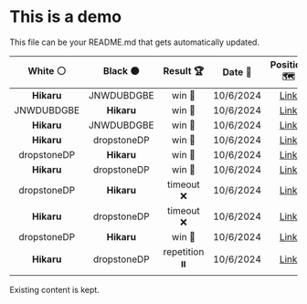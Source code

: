 # This is a demo

This file can be your README.md that gets automatically updated.

<!--START_SECTION:chessStats-->
<!-- Automatically generated with https://github.com/Balastrong/chess-stats-action -->

| White ⚪ | Black ⚫ | Result 🏆 | Date 📅 | Position 🗺️ |
|:---:|:---:|:---:|:---:|:---:|
| **Hikaru** | JNWDUBDGBE | win 🥇 | 10/6/2024 | <a href="http://www.ee.unb.ca/cgi-bin/tervo/fen.pl?select=8/p7/8/6k1/6b1/R5K1/1r4B1/8 b - -">Link</a> |
| JNWDUBDGBE | **Hikaru** | win 🥇 | 10/6/2024 | <a href="http://www.ee.unb.ca/cgi-bin/tervo/fen.pl?select=8/1r2nk2/3p4/3P3P/1P2pN2/4B2K/p4P2/b7 w - -">Link</a> |
| **Hikaru** | JNWDUBDGBE | win 🥇 | 10/6/2024 | <a href="http://www.ee.unb.ca/cgi-bin/tervo/fen.pl?select=5k2/6P1/p4K2/1p6/1P6/8/P7/8 b - -">Link</a> |
| **Hikaru** | dropstoneDP | win 🥇 | 10/6/2024 | <a href="http://www.ee.unb.ca/cgi-bin/tervo/fen.pl?select=2n1R2k/p5pp/5p2/8/1P2Pp2/P4N2/5P1P/6RK b - -">Link</a> |
| dropstoneDP | **Hikaru** | win 🥇 | 10/6/2024 | <a href="http://www.ee.unb.ca/cgi-bin/tervo/fen.pl?select=5rk1/3N4/p2Np2p/4P1r1/5p1K/5b1P/P7/3R4 w - -">Link</a> |
| **Hikaru** | dropstoneDP | win 🥇 | 10/6/2024 | <a href="http://www.ee.unb.ca/cgi-bin/tervo/fen.pl?select=1r4k1/3q1p1p/b3p1p1/3p4/8/bP2PB2/2Q2PPP/R2R2K1 b - -">Link</a> |
| dropstoneDP | **Hikaru** | timeout ❌ | 10/6/2024 | <a href="http://www.ee.unb.ca/cgi-bin/tervo/fen.pl?select=r4r1k/1pq1npb1/p1n1pBpQ/3pP3/1P1p4/P2B1N1P/2P2PP1/R3R1K1 b - -">Link</a> |
| **Hikaru** | dropstoneDP | timeout ❌ | 10/6/2024 | <a href="http://www.ee.unb.ca/cgi-bin/tervo/fen.pl?select=k7/p2r2pp/8/8/2P1Pr2/3pq3/6PP/R3K3 w - -">Link</a> |
| dropstoneDP | **Hikaru** | win 🥇 | 10/6/2024 | <a href="http://www.ee.unb.ca/cgi-bin/tervo/fen.pl?select=8/8/pp1k4/2p2K1p/P1P5/2P5/8/8 w - -">Link</a> |
| **Hikaru** | dropstoneDP | repetition ⏸️ | 10/6/2024 | <a href="http://www.ee.unb.ca/cgi-bin/tervo/fen.pl?select=8/8/4k2p/7P/5KP1/8/8/8 b - -">Link</a> |

<!--END_SECTION:chessStats-->

Existing content is kept.
